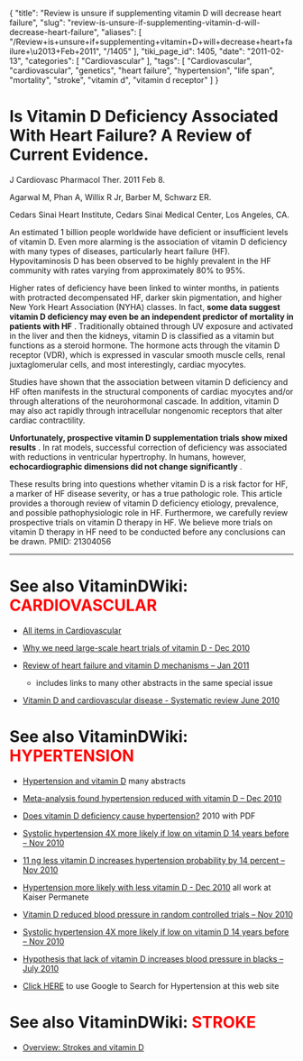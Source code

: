 {
    "title": "Review is unsure if supplementing vitamin D will decrease heart failure",
    "slug": "review-is-unsure-if-supplementing-vitamin-d-will-decrease-heart-failure",
    "aliases": [
        "/Review+is+unsure+if+supplementing+vitamin+D+will+decrease+heart+failure+\u2013+Feb+2011",
        "/1405"
    ],
    "tiki_page_id": 1405,
    "date": "2011-02-13",
    "categories": [
        "Cardiovascular"
    ],
    "tags": [
        "Cardiovascular",
        "cardiovascular",
        "genetics",
        "heart failure",
        "hypertension",
        "life span",
        "mortality",
        "stroke",
        "vitamin d",
        "vitamin d receptor"
    ]
}


# Is Vitamin D Deficiency Associated With Heart Failure? A Review of Current Evidence.

J Cardiovasc Pharmacol Ther. 2011 Feb 8. 

Agarwal M, Phan A, Willix R Jr, Barber M, Schwarz ER.

Cedars Sinai Heart Institute, Cedars Sinai Medical Center, Los Angeles, CA.

An estimated 1 billion people worldwide have deficient or insufficient levels of vitamin D. Even more alarming is the association of vitamin D deficiency with many types of diseases, particularly heart failure (HF). Hypovitaminosis D has been observed to be highly prevalent in the HF community with rates varying from approximately 80% to 95%. 

Higher rates of deficiency have been linked to winter months, in patients with protracted decompensated HF, darker skin pigmentation, and higher New York Heart Association (NYHA) classes. In fact,  **some data suggest vitamin D deficiency may even be an independent predictor of mortality in patients with HF** . Traditionally obtained through UV exposure and activated in the liver and then the kidneys, vitamin D is classified as a vitamin but functions as a steroid hormone. The hormone acts through the vitamin D receptor (VDR), which is expressed in vascular smooth muscle cells, renal juxtaglomerular cells, and most interestingly, cardiac myocytes. 

Studies have shown that the association between vitamin D deficiency and HF often manifests in the structural components of cardiac myocytes and/or through alterations of the neurohormonal cascade. In addition, vitamin D may also act rapidly through intracellular nongenomic receptors that alter cardiac contractility. 

 **Unfortunately, prospective vitamin D supplementation trials show mixed results** . In rat models, successful correction of deficiency was associated with reductions in ventricular hypertrophy. In humans, however,  **echocardiographic dimensions did not change significantly** . 

These results bring into questions whether vitamin D is a risk factor for HF, a marker of HF disease severity, or has a true pathologic role. This article provides a thorough review of vitamin D deficiency etiology, prevalence, and possible pathophysiologic role in HF. Furthermore, we carefully review prospective trials on vitamin D therapy in HF. We believe more trials on vitamin D therapy in HF need to be conducted before any conclusions can be drawn. PMID: 21304056 

- - - - - - - - 

# See also VitaminDWiki: <span style="color:#F00;">CARDIOVASCULAR</span>

* [All items in Cardiovascular](https://www.VitaminDWiki.com/tiki-browse_categories.php?parentId=13&sort_mode=created_desc)

* [Why we need large-scale heart trials of vitamin D - Dec 2010](/posts/why-we-need-large-scale-heart-trials-of-vitamin-d)

* [Review of heart failure and vitamin D mechanisms – Jan 2011](/posts/review-of-heart-failure-and-vitamin-d-mechanisms)

   * includes links to many other abstracts in the same special issue

* [Vitamin D and cardiovascular disease - Systematic review June 2010](/posts/vitamin-d-and-cardiovascular-disease-systematic-review)

# See also VitaminDWiki: <span style="color:#F00;">HYPERTENSION</span>

* [Hypertension and vitamin D](/tags/hypertension-and-vitamin-d.html) many abstracts

* [Meta-analysis found hypertension reduced with vitamin D – Dec 2010](/posts/meta-analysis-found-hypertension-reduced-with-vitamin-d)

* [Does vitamin D deficiency cause hypertension?](/posts/does-vitamin-d-deficiency-cause-hypertension) 2010 with PDF

* [Systolic hypertension 4X more likely if low on vitamin D 14 years before – Nov 2010](/posts/systolic-hypertension-4x-more-likely-if-low-on-vitamin-d-14-years-before)

* [11 ng less vitamin D increases hypertension probability by 14 percent – Nov 2010](/posts/11-ng-less-vitamin-d-increases-hypertension-probability-by-14-percent)

* [Hypertension more likely with less vitamin D - Dec 2010](/tags/hypertension-more-likely-with-less-vitamin-d-dec-2010.html) all work at Kaiser Permanete

* [Vitamin D reduced blood pressure in random controlled trials – Nov 2010](/posts/vitamin-d-reduced-blood-pressure-in-random-controlled-trials)

* [Systolic hypertension 4X more likely if low on vitamin D 14 years before – Nov 2010](/posts/systolic-hypertension-4x-more-likely-if-low-on-vitamin-d-14-years-before)

* [Hypothesis that lack of vitamin D increases blood pressure in blacks – July 2010](/posts/hypothesis-that-lack-of-vitamin-d-increases-blood-pressure-in-blacks)

* [Click HERE](http://www.google.com/cse?cx=001215644404345293668%3A3di8vufs_m4&ie=UTF-8&q=hypertension&sa=Search&siteurl=www-open-opensocial.googleusercontent.com%2Fgadgets%2Fifr%3Furl%3Dhttp%253A%252F%252Fwww.google.com%252Fcse%252Fapi%252F001215644404345293668%252Fcse%252F3di8vufs_m4%252Fgadget%26container%3Dopen%26view%3Dhome%26lang%3Dall%26country%3DALL%26debug%3D0%26nocache%3D0%26v%3Df661cdea8f1dc8bb%26source%3Dhttp%253A%252F%252Fwww.VitaminDWiki.com%252Ftiki-index.php%253Fpage%253DVitaminDSearch%26parent%3Dhttp%253A%252F%252Fwww.VitaminDWiki.com%252Ftiki-index.php%253Fpage%253DVitaminDSearch%26libs%3Dcore%253Acore.io%253Arpc%23st%3D%2525st%2525%26rpctoken%3D1654184227) to use Google to Search for Hypertension at this web site

# See also VitaminDWiki: <span style="color:#F00;">STROKE</span>

* [Overview: Strokes and vitamin D](/tags/overview-strokes-and-vitamin-d.html)